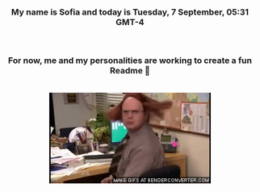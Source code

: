 


<div align="center">
<h3 >My name is Sofia and today is Tuesday, 7 September, 05:31 GMT-4</h3><br>
<h3 >For now, me and my personalities are working to create a fun Readme 👋
</h3><br>
<img src='img/dwight.gif' alt='working...'/>
</div>

